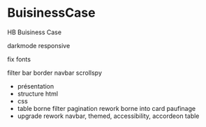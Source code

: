 # BuisinessCase
HB Buisiness Case

darkmode
responsive

fix fonts

filter bar border
navbar scrollspy


- présentation
- structure html
- css
- table borne filter pagination rework borne into card paufinage
- upgrade rework navbar, themed, accessibility, accordeon table